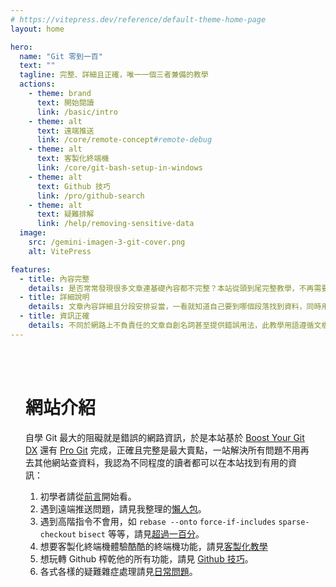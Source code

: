 ```yaml
---
# https://vitepress.dev/reference/default-theme-home-page
layout: home

hero:
  name: "Git 零到一百"
  text: ""
  tagline: 完整、詳細且正確，唯一一個三者兼備的教學
  actions:
    - theme: brand
      text: 開始閱讀
      link: /basic/intro
    - theme: alt
      text: 遠端推送
      link: /core/remote-concept#remote-debug
    - theme: alt
      text: 客製化終端機
      link: /core/git-bash-setup-in-windows
    - theme: alt
      text: Github 技巧
      link: /pro/github-search
    - theme: alt
      text: 疑難排解
      link: /help/removing-sensitive-data
  image:
    src: /gemini-imagen-3-git-cover.png
    alt: VitePress

features:
  - title: 內容完整
    details: 是否常常發現很多文章連基礎內容都不完整？本站從頭到尾完整教學，不再需要學到一半跑到其他網站查詢。
  - title: 詳細說明
    details: 文章內容詳細且分段安排妥當，一看就知道自己要到哪個段落找到資料，同時用字精煉，沒有廢話連篇也不和你閒話家常。
  - title: 資訊正確
    details: 不同於網路上不負責任的文章自創名詞甚至提供錯誤用法，此教學用語遵循文檔翻譯，指令用法絕對正確。
---
```


<br/>
<br/>

<div style="max-width: 960px; margin: 0 auto; padding: 0 1.5rem;">

# 網站介紹

自學 Git 最大的阻礙就是錯誤的網路資訊，於是本站基於 [Boost Your Git DX](https://adamj.eu/tech/2023/10/04/boost-your-git-dx-out-now/) 還有 [Pro Git](https://iissnan.com/progit/index.zh-tw.html) 完成，正確且完整是最大賣點，一站解決所有問題不用再去其他網站查資料，我認為不同程度的讀者都可以在本站找到有用的資訊：

1. 初學者請從[前言](/basic/intro)開始看。
2. 遇到遠端推送問題，請見我整理的[懶人包](/core/remote-concept#remote-debug)。
3. 遇到高階指令不會用，如 `rebase --onto` `force-if-includes` `sparse-checkout` `bisect` 等等，請見[超過一百分](/pro/intro)。
4. 想要客製化終端機體驗酷酷的終端機功能，請見[客製化教學](/core/git-bash-setup-in-windows)
5. 想玩轉 Github 榨乾他的所有功能，請見 [Github 技巧](/pro/github-search)。
6. 各式各樣的疑難雜症處理請見[日常問題](/help/daily-issues-local)。

</div>
